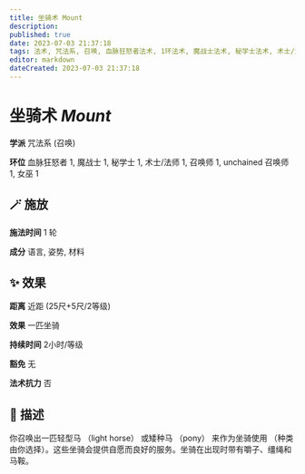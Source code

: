 ```yaml
---
title: 坐骑术 Mount
description: 
published: true
date: 2023-07-03 21:37:18
tags: 法术, 咒法系, 召唤, 血脉狂怒者法术, 1环法术, 魔战士法术, 秘学士法术, 术士/法师法术, 召唤师法术, unchained 召唤师法术, 女巫法术
editor: markdown
dateCreated: 2023-07-03 21:37:18
---
```


# **坐骑术** *Mount*

**学派** 咒法系 (召唤) 

**环位** 血脉狂怒者 1, 魔战士 1, 秘学士 1, 术士/法师 1, 召唤师 1, unchained 召唤师 1, 女巫 1

## 🪄 施放

**施法时间** 1 轮

**成分** 语言, 姿势, 材料

## ✨ 效果  

**距离** 近距 (25尺+5尺/2等级) 

**效果** 一匹坐骑 

**持续时间** 2小时/等级 

**豁免** 无

**法术抗力** 否

## 📖 描述

你召唤出一匹轻型马 （light horse） 或矮种马 （pony） 来作为坐骑使用 （种类由你选择）。这些坐骑会提供自愿而良好的服务。坐骑在出现时带有嚼子、缰绳和马鞍。
    